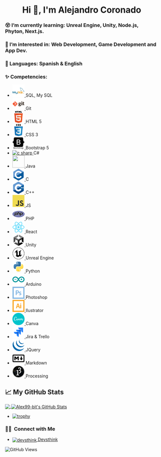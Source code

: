 <h1 align="center">Hi 🤠, I'm Alejandro Coronado</h1>

### 😵 I’m currently learning: Unreal Engine, Unity, Node.js, Phyton, Next.js.

### 👀 I’m interested in: Web Development, Game Development and App Dev.

### 📣 Languages: Spanish & English  

### ✨ Competencies: 
- <a href="https://www.mysql.com/" target="_blank" rel="noreferrer"> <img src="https://raw.githubusercontent.com/devicons/devicon/master/icons/mysql/mysql-original-wordmark.svg" alt="mysql" width="40" height="40"/> </a> SQL, My SQL <br>
- <a href="https://git-scm.com/" target="_blank" rel="noreferrer"> <img src="https://raw.githubusercontent.com/devicons/devicon/master/icons/git/git-original-wordmark.svg" alt="mysql" width="40" height="40"/> </a> Git <br>
- <a href="https://www.w3schools.com/html/default.asp" target="_blank" rel="noreferrer"> <img src="https://raw.githubusercontent.com/devicons/devicon/master/icons/html5/html5-original-wordmark.svg" alt="html5" width="40" height="40"/> </a> HTML 5 <br>
- <a href="https://www.w3schools.com/css/default.asp" target="_blank" rel="noreferrer"> <img src="https://raw.githubusercontent.com/devicons/devicon/master/icons/css3/css3-original-wordmark.svg" alt="mysql" width="40" height="40"/> </a> CSS 3<br>
- <a href="https://getbootstrap.com" target="_blank" rel="noreferrer"> <img src="https://raw.githubusercontent.com/devicons/devicon/master/icons/bootstrap/bootstrap-plain-wordmark.svg" alt="bootstrap" width="40" height="40"/> </a> Bootstrap 5  <br>
- <a href="https://csharp.com/" target="_blank" rel="noreferrer"> <img src="https://cdn.jsdelivr.net/gh/devicons/devicon/icons/csharp/csharp-original.svg" alt="c sharp" width="40" height="40"/> </a> C# <br>
- <a href="https://www.java.com/" target="_blank" rel="noreferrer"> <img src="https://cdn.jsdelivr.net/gh/devicons/devicon/icons/java/java-original-wordmark.svg" width="40" height="40"/> </a> Java <br>
- <a href="https://www.cprogramming.com/" target="_blank" rel="noreferrer"> <img src="https://raw.githubusercontent.com/devicons/devicon/master/icons/c/c-original.svg" alt="c" width="40" height="40"/> </a> C  <br>
- <a href="https://www.w3schools.com/cpp/" target="_blank" rel="noreferrer"> <img src="https://raw.githubusercontent.com/devicons/devicon/master/icons/cplusplus/cplusplus-original.svg" alt="cplusplus" width="40" height="40"/> </a> C++  <br>
- <a href="https://developer.mozilla.org/en-US/docs/Web/JavaScript" target="_blank" rel="noreferrer"> <img src="https://raw.githubusercontent.com/devicons/devicon/master/icons/javascript/javascript-original.svg" alt="javascript" width="40" height="40"/> </a> JS <br>
- <a href="https://www.php.net" target="_blank" rel="noreferrer"> <img src="https://raw.githubusercontent.com/devicons/devicon/master/icons/php/php-original.svg" alt="php" width="40" height="40"/> </a> PHP <br> 
- <a href="https://es.react.dev/" target="_blank" rel="noreferrer"> <img src="https://raw.githubusercontent.com/devicons/devicon/master/icons/react/react-original.svg" alt="react" width="40" height="40"/> </a> React <br>
- <a href="https://unity.com/es" target="_blank" rel="noreferrer"> <img src="https://raw.githubusercontent.com/devicons/devicon/master/icons/unity/unity-original.svg" alt="unity" width="40" height="40"/> </a> Unity <br>
- <a href="https://www.unrealengine.com/es-ES" target="_blank" rel="noreferrer"> <img src="https://raw.githubusercontent.com/devicons/devicon/master/icons/unrealengine/unrealengine-original.svg" alt="unreal engine" width="40" height="40"/> </a> Unreal Engine <br>
- <a href="https://www.python.org/" target="_blank" rel="noreferrer"> <img src="https://raw.githubusercontent.com/devicons/devicon/master/icons/python/python-original.svg" alt="python" width="40" height="40"/> </a> Python <br>
- <a href="https://www.arduino.cc/" target="_blank" rel="noreferrer"> <img src="https://github.com/devicons/devicon/blob/master/icons/arduino/arduino-original.svg" alt="arduino" width="40" height="40"/> </a> Arduino <br>
- <a href="" target="_blank" rel="noreferrer"> <img src="https://github.com/devicons/devicon/blob/master/icons/photoshop/photoshop-line.svg" alt="photoshop" width="40" height="40"/> </a> Photoshop <br>
- <a href="" target="_blank" rel="noreferrer"> <img src="https://github.com/devicons/devicon/blob/master/icons/illustrator/illustrator-line.svg" alt="ilustrator" width="40" height="40"/> </a> Ilustrator <br>
- <a href="" target="_blank" rel="noreferrer"> <img src="https://github.com/devicons/devicon/blob/master/icons/canva/canva-original.svg" alt="canva" width="40" height="40"/> </a> Canva <br>
- <a href="" target="_blank" rel="noreferrer"> <img src="https://github.com/devicons/devicon/blob/master/icons/jira/jira-original.svg" alt="jira" width="40" height="40"/> </a> Jira & Trello <br>
- <a href="" target="_blank" rel="noreferrer"> <img src="https://github.com/devicons/devicon/blob/master/icons/jquery/jquery-original.svg" alt="j-query" width="40" height="40"/> </a> JQuery <br>
- <a href="" target="_blank" rel="noreferrer"> <img src="https://github.com/devicons/devicon/blob/master/icons/markdown/markdown-original.svg" alt="markdown" width="40" height="40"/> </a> Markdown <br>
- <a href="" target="_blank" rel="noreferrer"> <img src="https://github.com/devicons/devicon/blob/master/icons/processing/processing-original.svg" alt="markdown" width="40" height="40"/> </a> Processing <br>

 
## &#x1f4c8; My GitHub Stats


<a href="https://github.com/Alex99-bit">
  <img align="center" src="https://github-readme-stats.vercel.app/api/top-langs/?username=Alex99-bit&title_color=cb6ce6&text_color=c9cacc&icon_color=2bbc8a&bg_color=1d1f21"/>
</a>

<a href="https://github.com/Alex99-bit">
  <img align="center" src="https://github-readme-stats.vercel.app/api?username=Alex99-bit&show_icons=true&line_height=27&count_private=true&title_color=cb6ce6&text_color=c9cacc&icon_color=2bbc8a&bg_color=1d1f21" alt="Alex99-bit's GitHub Stats" />
</a>

- [![trophy](https://github-profile-trophy.vercel.app/?username=Alex99-bit&theme=gruvbox&row=1&column=7)](https://github.com/ryo-ma/github-profile-trophy)

### 🤝🏻 &nbsp;Connect with Me
- <a href="https://github.com/Devsthink" target="blank"><img align="center" src="https://raw.githubusercontent.com/rahuldkjain/github-profile-readme-generator/master/src/images/icons/Social/github.svg" alt="devsthink" height="30" width="40" /> Devsthink </a>
<!-- <a href="https://twitter.com" target="blank"><img align="center" src="https://raw.githubusercontent.com/rahuldkjain/github-profile-readme-generator/master/src/images/icons/Social/twitter.svg" alt="99Alexco" height="30" width="40" /> 99Alexco </a>-->
 
 ![GitHub Views](https://komarev.com/ghpvc/?username=Alex99-bit&color=9046cf)
